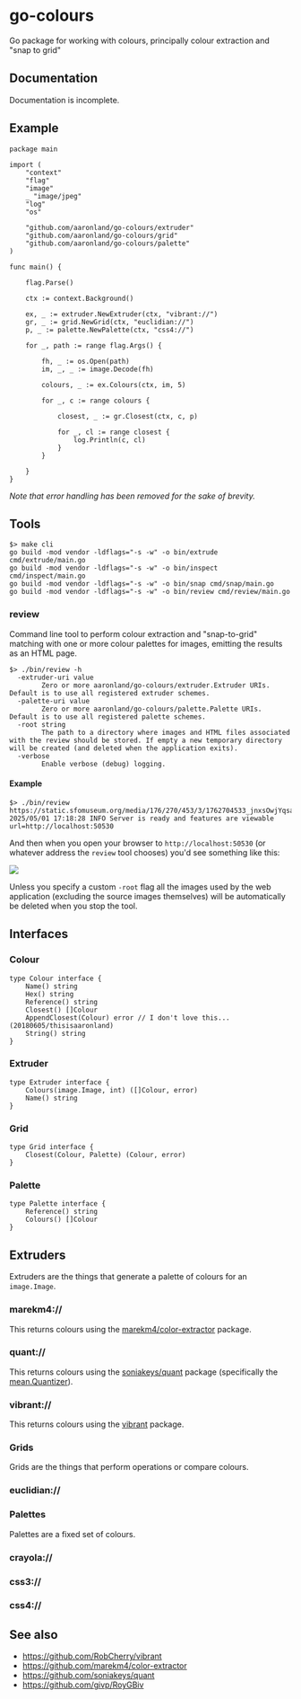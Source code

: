 # go-colours

Go package for working with colours, principally colour extraction and "snap to grid"

## Documentation

Documentation is incomplete.

## Example

```
package main

import (
	"context"
	"flag"
	"image"
	_ "image/jpeg"
	"log"
	"os"

	"github.com/aaronland/go-colours/extruder"
	"github.com/aaronland/go-colours/grid"
	"github.com/aaronland/go-colours/palette"
)

func main() {

	flag.Parse()

	ctx := context.Background()
	
	ex, _ := extruder.NewExtruder(ctx, "vibrant://")
	gr, _ := grid.NewGrid(ctx, "euclidian://")
	p, _ := palette.NewPalette(ctx, "css4://")

	for _, path := range flag.Args() {

		fh, _ := os.Open(path)
		im, _, _ := image.Decode(fh)

		colours, _ := ex.Colours(ctx, im, 5)

		for _, c := range colours {

			closest, _ := gr.Closest(ctx, c, p)

			for _, cl := range closest {
				log.Println(c, cl)
			}
		}

	}
}
```

_Note that error handling has been removed for the sake of brevity._

## Tools

```
$> make cli
go build -mod vendor -ldflags="-s -w" -o bin/extrude cmd/extrude/main.go
go build -mod vendor -ldflags="-s -w" -o bin/inspect cmd/inspect/main.go
go build -mod vendor -ldflags="-s -w" -o bin/snap cmd/snap/main.go
go build -mod vendor -ldflags="-s -w" -o bin/review cmd/review/main.go
```

### review

Command line tool to perform colour extraction and "snap-to-grid" matching with one or more colour palettes for images, emitting the results as an HTML page.

```
$> ./bin/review -h
  -extruder-uri value
    	Zero or more aaronland/go-colours/extruder.Extruder URIs. Default is to use all registered extruder schemes.
  -palette-uri value
    	Zero or more aaronland/go-colours/palette.Palette URIs. Default is to use all registered palette schemes.
  -root string
    	The path to a directory where images and HTML files associated with the review should be stored. If empty a new temporary directory will be created (and deleted when the application exits).
  -verbose
    	Enable verbose (debug) logging.
```

#### Example

```
$> ./bin/review  https://static.sfomuseum.org/media/176/270/453/3/1762704533_jnxsOwjYqsa8RyGsJrYFJvAjnQMe1Nqv_z.jpg
2025/05/01 17:18:28 INFO Server is ready and features are viewable url=http://localhost:50530
```

And then when you open your browser to `http://localhost:50530` (or whatever address the `review` tool chooses) you'd see something like this:

![](docs/images/go-colours-review.png)

Unless you specify a custom `-root` flag all the images used by the web application (excluding the source images themselves) will be automatically be deleted when you stop the tool.

## Interfaces

### Colour

```
type Colour interface {
	Name() string
	Hex() string
	Reference() string
	Closest() []Colour
	AppendClosest(Colour) error // I don't love this... (20180605/thisisaaronland)
	String() string
}
```

### Extruder

```
type Extruder interface {
	Colours(image.Image, int) ([]Colour, error)
	Name() string
}
```

### Grid

```
type Grid interface {
	Closest(Colour, Palette) (Colour, error)
}
```

### Palette

```
type Palette interface {
	Reference() string
	Colours() []Colour
}
```

## Extruders

Extruders are the things that generate a palette of colours for an `image.Image`.

### marekm4://

This returns colours using the [marekm4/color-extractor](https://github.com/marekm4/color-extractor) package.

### quant://

This returns colours using the [soniakeys/quant](https://github.com/soniakeys/quant) package (specifically the [mean.Quantizer](https://pkg.go.dev/github.com/soniakeys/quant@v1.0.0/mean#Quantizer)).

### vibrant://

This returns colours using the [vibrant](github.com/RobCherry/vibrant) package.

### Grids

Grids are the things that perform operations or compare colours.

### euclidian://

### Palettes

Palettes are a fixed set of colours.

### crayola://

### css3://

### css4://

## See also

* https://github.com/RobCherry/vibrant
* https://github.com/marekm4/color-extractor
* https://github.com/soniakeys/quant
* https://github.com/givp/RoyGBiv
